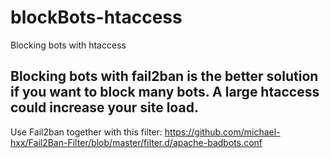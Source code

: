 # blockBots-htaccess
Blocking bots with htaccess


## Blocking bots with fail2ban is the better solution if you want to block many bots. A large htaccess could increase your site load.
Use Fail2ban together with this filter:
https://github.com/michael-hxx/Fail2Ban-Filter/blob/master/filter.d/apache-badbots.conf
